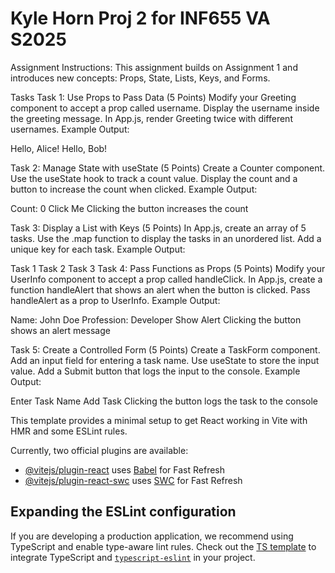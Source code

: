 # Kyle Horn Proj 2 for INF655 VA S2025

Assignment Instructions:
This assignment builds on Assignment 1 and introduces new concepts: Props, State, Lists, Keys, and Forms.

Tasks Task 1: Use Props to Pass Data (5 Points) Modify your Greeting component to accept a prop called username. Display the username inside the greeting message. In App.js, render Greeting twice with different usernames. Example Output:

Hello, Alice!
Hello, Bob!

Task 2: Manage State with useState (5 Points) Create a Counter component. Use the useState hook to track a count value. Display the count and a button to increase the count when clicked. Example Output:

Count: 0
Click Me
Clicking the button increases the count

Task 3: Display a List with Keys (5 Points) In App.js, create an array of 5 tasks. Use the .map function to display the tasks in an unordered list. Add a unique key for each task. Example Output:

Task 1
Task 2
Task 3
Task 4: Pass Functions as Props (5 Points) Modify your UserInfo component to accept a prop called handleClick. In App.js, create a function handleAlert that shows an alert when the button is clicked. Pass handleAlert as a prop to UserInfo. Example Output:

Name: John Doe
Profession: Developer
Show Alert
Clicking the button shows an alert message

Task 5: Create a Controlled Form (5 Points) Create a TaskForm component. Add an input field for entering a task name. Use useState to store the input value. Add a Submit button that logs the input to the console. Example Output:

Enter Task Name
Add Task
Clicking the button logs the task to the console



This template provides a minimal setup to get React working in Vite with HMR and some ESLint rules.

Currently, two official plugins are available:

- [@vitejs/plugin-react](https://github.com/vitejs/vite-plugin-react/blob/main/packages/plugin-react/README.md) uses [Babel](https://babeljs.io/) for Fast Refresh
- [@vitejs/plugin-react-swc](https://github.com/vitejs/vite-plugin-react-swc) uses [SWC](https://swc.rs/) for Fast Refresh

## Expanding the ESLint configuration

If you are developing a production application, we recommend using TypeScript and enable type-aware lint rules. Check out the [TS template](https://github.com/vitejs/vite/tree/main/packages/create-vite/template-react-ts) to integrate TypeScript and [`typescript-eslint`](https://typescript-eslint.io) in your project.
